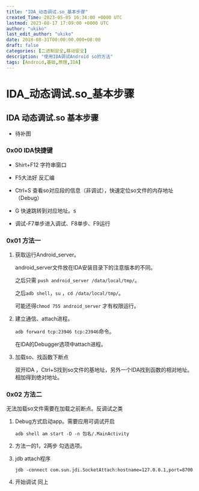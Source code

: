 ```yaml
---
title: "IDA_动态调试.so_基本步骤"
created_Time: 2023-05-05 16:34:00 +0000 UTC
lastmod: 2023-08-17 17:09:00 +0000 UTC
author: "ukiko"
last_edit_author: "ukiko"
date: 2018-08-31T00:00:00.000+08:00
draft: false
categories: [二进制安全,移动安全]
description: "使用IDA调试Android so的方法"
tags: [Android,基础,原理,IDA]
---
```


# IDA_动态调试.so_基本步骤

## IDA 动态调试.so 基本步骤

- 待补图

### 0x00 IDA快捷键

- Shirt+F12 字符串窗口

- F5大法好 反汇编

- Ctrl+S 查看so对应段的信息（非调试），快速定位so文件的内存地址（Debug）

- G 快速跳转到对应地址。s

- 调试-F7单步进入调试、F8单步、F9运行

### 0x01 方法一

1. 获取运行Android_server。

	android_server文件放在IDA安装目录下的注意版本的不同。

	之后只需 `push android_server /data/local/tmp/`。

	之后`adb shell`，`su` ，`cd /data/local/tmp/`。

	可能还得`chmod 755 android_server` 才有权限运行。



1. 建立通信、attach进程。

	`adb forward tcp:23946 tcp:23946`命令。

	在IDA的Debugger选项中attach进程。



1. 加载so、找函数下断点

	双开IDA ，Ctrl+S找到so文件的基地址，另外一个IDA找到函数的相对地址。相加得到绝对地址。



### 0x02 方法二

无法加载so文件需要在加载之前断点。反调试之类

1. Debug方式启动app。需要应用可调试开启

	`adb shell am start -D -n 包名/.MainActivity`



1. 方法一的1，2两步 勾选选项。

1. jdb attach程序

	`jdb -connect com.sun.jdi.SocketAttach:hostname=127.0.0.1,port=8700`



1. 开始调试 同上

